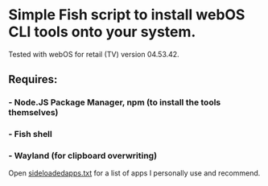 # Simple Fish script to install webOS CLI tools onto your system.
Tested with webOS for retail (TV) version 04.53.42.
## Requires: 
###	- Node.JS Package Manager, npm (to install the tools themselves)
###	- Fish shell
###	- Wayland (for clipboard overwriting)

Open [sideloadedapps.txt](./sideloadedapps.txt) for a list of apps I personally use and recommend.